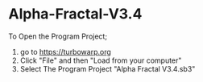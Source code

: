 # Alpha-Fractal-V3.4

To Open the Program Project;
1. go to https://turbowarp.org
2. Click "File" and then "Load from your computer"
3. Select The Program Project "Alpha Fractal V3.4.sb3"
